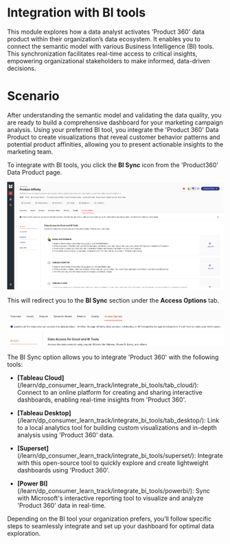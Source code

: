 # Integration with BI tools

This module explores how a data analyst activates 'Product 360' data product within their organization’s data ecosystem. It enables you to connect the semantic model with various Business Intelligence (BI) tools. This synchronization facilitates real-time access to critical insights, empowering organizational stakeholders to make informed, data-driven decisions.


# **Scenario**

After understanding the semantic model and validating the data quality, you are ready to build a comprehensive dashboard for your marketing campaign analysis. Using your preferred BI tool, you integrate the 'Product 360' Data Product to create visualizations that reveal customer behavior patterns and potential product affinities, allowing you to present actionable insights to the marketing team.

To integrate with BI tools, you click the **BI Sync** icon from the 'Product360' Data Product page. 

![image.png](/learn/dp_consumer_learn_track/integrate_bi_tools/image.png)

This will redirect you to the **BI Sync** section under the **Access Options** tab.

![image.png](/learn/dp_consumer_learn_track/integrate_bi_tools/image2.png)


The BI Sync option allows you to integrate 'Product 360' with the following tools:

- **[Tableau Cloud]**(/learn/dp_consumer_learn_track/integrate_bi_tools/tab_cloud/): Connect to an online platform for creating and sharing interactive dashboards, enabling real-time insights from 'Product 360'.

- **[Tableau Desktop]**(/learn/dp_consumer_learn_track/integrate_bi_tools/tab_desktop/): Link to a local analytics tool for building custom visualizations and in-depth analysis using 'Product 360' data.

- **[Superset]**(/learn/dp_consumer_learn_track/integrate_bi_tools/superset/): Integrate with this open-source tool to quickly explore and create lightweight dashboards using 'Product 360'.

- **[Power BI]**(/learn/dp_consumer_learn_track/integrate_bi_tools/powerbi/): Sync with Microsoft's interactive reporting tool to visualize and analyze 'Product 360' data in real-time.

Depending on the BI tool your organization prefers, you’ll follow specific steps to seamlessly integrate and set up your dashboard for optimal data exploration.